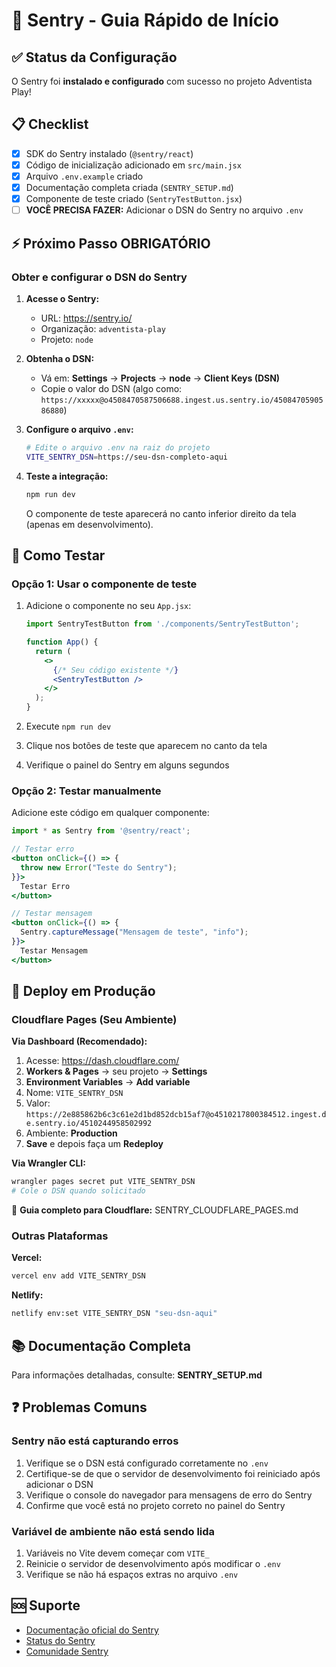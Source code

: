 # 🚀 Sentry - Guia Rápido de Início

## ✅ Status da Configuração

O Sentry foi **instalado e configurado** com sucesso no projeto Adventista Play!

## 📋 Checklist

- [x] SDK do Sentry instalado (`@sentry/react`)
- [x] Código de inicialização adicionado em `src/main.jsx`
- [x] Arquivo `.env.example` criado
- [x] Documentação completa criada (`SENTRY_SETUP.md`)
- [x] Componente de teste criado (`SentryTestButton.jsx`)
- [ ] **VOCÊ PRECISA FAZER:** Adicionar o DSN do Sentry no arquivo `.env`

## ⚡ Próximo Passo OBRIGATÓRIO

### Obter e configurar o DSN do Sentry

1. **Acesse o Sentry:**
   - URL: https://sentry.io/
   - Organização: `adventista-play`
   - Projeto: `node`

2. **Obtenha o DSN:**
   - Vá em: **Settings** → **Projects** → **node** → **Client Keys (DSN)**
   - Copie o valor do DSN (algo como: `https://xxxxx@o4508470587506688.ingest.us.sentry.io/4508470590586880`)

3. **Configure o arquivo `.env`:**
   ```bash
   # Edite o arquivo .env na raiz do projeto
   VITE_SENTRY_DSN=https://seu-dsn-completo-aqui
   ```

4. **Teste a integração:**
   ```bash
   npm run dev
   ```
   
   O componente de teste aparecerá no canto inferior direito da tela (apenas em desenvolvimento).

## 🧪 Como Testar

### Opção 1: Usar o componente de teste

1. Adicione o componente no seu `App.jsx`:
   ```jsx
   import SentryTestButton from './components/SentryTestButton';
   
   function App() {
     return (
       <>
         {/* Seu código existente */}
         <SentryTestButton />
       </>
     );
   }
   ```

2. Execute `npm run dev`
3. Clique nos botões de teste que aparecem no canto da tela
4. Verifique o painel do Sentry em alguns segundos

### Opção 2: Testar manualmente

Adicione este código em qualquer componente:

```jsx
import * as Sentry from '@sentry/react';

// Testar erro
<button onClick={() => {
  throw new Error("Teste do Sentry");
}}>
  Testar Erro
</button>

// Testar mensagem
<button onClick={() => {
  Sentry.captureMessage("Mensagem de teste", "info");
}}>
  Testar Mensagem
</button>
```

## 🚀 Deploy em Produção

### Cloudflare Pages (Seu Ambiente)

**Via Dashboard (Recomendado):**
1. Acesse: https://dash.cloudflare.com/
2. **Workers & Pages** → seu projeto → **Settings**
3. **Environment Variables** → **Add variable**
4. Nome: `VITE_SENTRY_DSN`
5. Valor: `https://2e885862b6c3c61e2d1bd852dcb15af7@o4510217800384512.ingest.de.sentry.io/4510244958502992`
6. Ambiente: **Production**
7. **Save** e depois faça um **Redeploy**

**Via Wrangler CLI:**
```bash
wrangler pages secret put VITE_SENTRY_DSN
# Cole o DSN quando solicitado
```

📖 **Guia completo para Cloudflare:** SENTRY_CLOUDFLARE_PAGES.md

### Outras Plataformas

**Vercel:**
```bash
vercel env add VITE_SENTRY_DSN
```

**Netlify:**
```bash
netlify env:set VITE_SENTRY_DSN "seu-dsn-aqui"
```

## 📚 Documentação Completa

Para informações detalhadas, consulte: **SENTRY_SETUP.md**

## ❓ Problemas Comuns

### Sentry não está capturando erros

1. Verifique se o DSN está configurado corretamente no `.env`
2. Certifique-se de que o servidor de desenvolvimento foi reiniciado após adicionar o DSN
3. Verifique o console do navegador para mensagens de erro do Sentry
4. Confirme que você está no projeto correto no painel do Sentry

### Variável de ambiente não está sendo lida

1. Variáveis no Vite devem começar com `VITE_`
2. Reinicie o servidor de desenvolvimento após modificar o `.env`
3. Verifique se não há espaços extras no arquivo `.env`

## 🆘 Suporte

- [Documentação oficial do Sentry](https://docs.sentry.io/platforms/javascript/guides/react/)
- [Status do Sentry](https://status.sentry.io/)
- [Comunidade Sentry](https://discord.gg/sentry)

